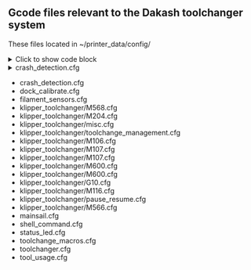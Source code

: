 
<h2>Gcode files relevant to the Dakash toolchanger system</h2>

These files located in ~/printer_data/config/

<details> <summary>Click to show code block</summary>
python
def hello_world():
    print("Hello, World!")

</details> 




<details> <summary>crash_detection.cfg</summary> INTELLIGENT ERROR DETECTION
<details> <summary>VARIABLES_LIST</summary> 
  ```gcode [gcode_macro VARIABLES_LIST] variable_tools:[0,1] variable_active_tool:-1 variable_tc_state:0 #-1:Error, 0: Operational variable_tc_error_code:0 # 0: No Error, 1: No Tool Attached to Carriage, 2: Tool Dock Failure, 3: Multiple Tools Attached variable_global_z_offset:0 variable_error_tools:[] variable_t0_used_in_print:0 variable_t1_used_in_print:0 variable_print_status:0 variable_current_layer:0 variable_current_bed_temp:0 variable_pause_type:0 # 0: No Error, 1:ToolChanger Error 2: Filament Error ``` 
</details> </details>

- crash_detection.cfg
- dock_calibrate.cfg
- filament_sensors.cfg
- klipper_toolchanger/M568.cfg
- klipper_toolchanger/M204.cfg
- klipper_toolchanger/misc.cfg
- klipper_toolchanger/toolchange_management.cfg
- klipper_toolchanger/M106.cfg
- klipper_toolchanger/M107.cfg
- klipper_toolchanger/M107.cfg
- klipper_toolchanger/M600.cfg
- klipper_toolchanger/M600.cfg
- klipper_toolchanger/G10.cfg
- klipper_toolchanger/M116.cfg
- klipper_toolchanger/pause_resume.cfg
- klipper_toolchanger/M566.cfg
- mainsail.cfg
- shell_command.cfg
- status_led.cfg
- toolchange_macros.cfg
- toolchanger.cfg
- tool_usage.cfg
